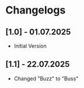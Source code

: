 # Changelogs

## [1.0] - 01.07.2025
- Initial Version

## [1.1] - 22.07.2025
- Changed "Buzz" to "Buss"